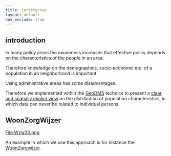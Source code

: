 ```yaml
---
title: targetgroup
layout: default
nav_exclude: true
---
```

## introduction

In many policy areas the awareness increases that effective policy
depends on the characteristics of the people in an area.

Therefore knowledge on the demographics, socio-economic etc. of a
population in an neighborhood is important.

Using administrative areas has some disadvantages.

Therefore we implemented within the [GeoDMS](GeoDMS "wikilink")
technics to present a [clear and spatially explict
view](Patronen_van_groepen "wikilink") on the distribution of
population characteristics, in which data can never be related to
individual persons.

## WoonZorgWijzer

[<File:Wzw20.png>](File:Wzw20.png "wikilink")

An example in which we use this approach is for instance the
[WoonZorgwijzer](http://www.woonzorgwijzer.info).